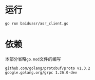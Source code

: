 # 运行
```shell script
go run baiduasr/asr_client.go
```

# 依赖
本部分省略`go.mod`文件的编写
```shell script
github.com/golang/protobuf/proto v1.3.2
google.golang.org/grpc 1.26.0-dev
```